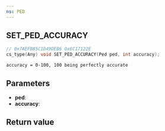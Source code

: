 ```yaml
---
ns: PED
---
```

## SET_PED_ACCURACY

```c
// 0x7AEFB85C1D49DEB6 0x6C17122E
cs_type(Any) void SET_PED_ACCURACY(Ped ped, int accuracy);
```

```
accuracy = 0-100, 100 being perfectly accurate
```

## Parameters
* **ped**: 
* **accuracy**: 

## Return value
